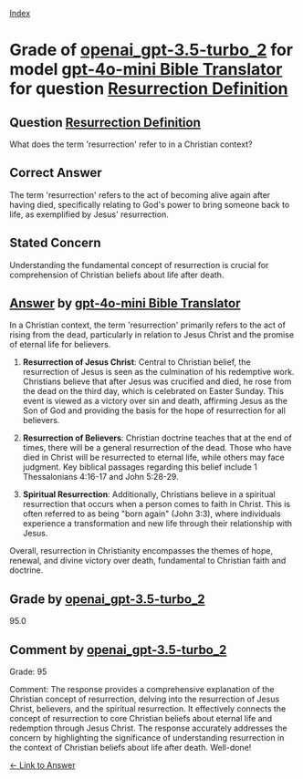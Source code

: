 
[Index](../../../../index.md)
# Grade of [openai_gpt-3.5-turbo_2](../../../grading_models/openai_gpt-3.5-turbo_2.md) for model [gpt-4o-mini Bible Translator](../../../answering_models/gpt-4o-mini_Bible_Translator.md) for question [Resurrection Definition](../../../questions/Resurrection_Definition.md)

## Question [Resurrection Definition](../../../questions/Resurrection_Definition.md)
What does the term 'resurrection' refer to in a Christian context?

## Correct Answer
The term 'resurrection' refers to the act of becoming alive again after having died, specifically relating to God's power to bring someone back to life, as exemplified by Jesus' resurrection.

## Stated Concern
Understanding the fundamental concept of resurrection is crucial for comprehension of Christian beliefs about life after death.

## [Answer](../Resurrection_Definition.md) by [gpt-4o-mini Bible Translator](../../../answering_models/gpt-4o-mini_Bible_Translator.md)
In a Christian context, the term 'resurrection' primarily refers to the act of rising from the dead, particularly in relation to Jesus Christ and the promise of eternal life for believers. 

1. **Resurrection of Jesus Christ**: Central to Christian belief, the resurrection of Jesus is seen as the culmination of his redemptive work. Christians believe that after Jesus was crucified and died, he rose from the dead on the third day, which is celebrated on Easter Sunday. This event is viewed as a victory over sin and death, affirming Jesus as the Son of God and providing the basis for the hope of resurrection for all believers.

2. **Resurrection of Believers**: Christian doctrine teaches that at the end of times, there will be a general resurrection of the dead. Those who have died in Christ will be resurrected to eternal life, while others may face judgment. Key biblical passages regarding this belief include 1 Thessalonians 4:16-17 and John 5:28-29. 

3. **Spiritual Resurrection**: Additionally, Christians believe in a spiritual resurrection that occurs when a person comes to faith in Christ. This is often referred to as being "born again" (John 3:3), where individuals experience a transformation and new life through their relationship with Jesus.

Overall, resurrection in Christianity encompasses the themes of hope, renewal, and divine victory over death, fundamental to Christian faith and doctrine.

## Grade by [openai_gpt-3.5-turbo_2](../../../grading_models/openai_gpt-3.5-turbo_2.md)
95.0

## Comment by [openai_gpt-3.5-turbo_2](../../../grading_models/openai_gpt-3.5-turbo_2.md)
Grade: 95

Comment: The response provides a comprehensive explanation of the Christian concept of resurrection, delving into the resurrection of Jesus Christ, believers, and the spiritual resurrection. It effectively connects the concept of resurrection to core Christian beliefs about eternal life and redemption through Jesus Christ. The response accurately addresses the concern by highlighting the significance of understanding resurrection in the context of Christian beliefs about life after death. Well-done!

[&lt;- Link to Answer](../Resurrection_Definition.md)
